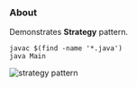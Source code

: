 ### About

Demonstrates **Strategy** pattern.

```javac $(find -name '*.java')```   
```java Main```

![strategy pattern](strategy.jpg)